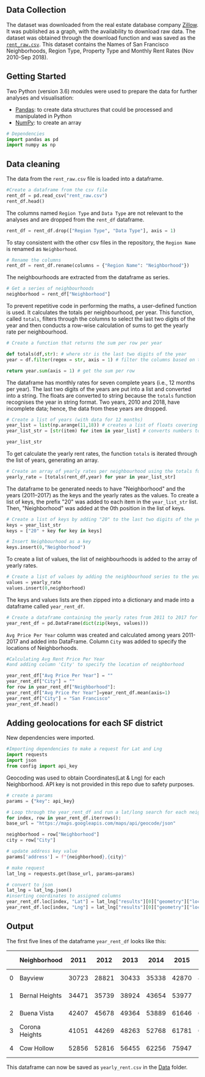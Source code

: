 ## Data Collection

The dataset was downloaded from the real estate database company [Zillow](https://www.zillow.com/san-francisco-ca/home-values/). It was published as a graph, with the availability to download raw data. The dataset was obtained through the download function and was saved as the [`rent_raw.csv`](https://github.com/rochiecuevas/shared_accommodations/blob/master/Rent%20Data/rent_raw.csv). This dataset contains the Names of San Francisco Neighborhoods, Region Type, Property Type and Monthly Rent Rates (Nov 2010-Sep 2018).

## Getting Started

Two Python (version 3.6) modules were used to prepare the data for further analyses and visualisation:
- [Pandas](https://pandas.pydata.org/): to create data structures that could be processed and manipulated in Python
- [NumPy](http://www.numpy.org/): to create an array

```python
# Dependencies
import pandas as pd
import numpy as np
```

## Data cleaning

The data from the `rent_raw.csv` file is loaded into a dataframe.

```python
#Create a dataframe from the csv file
rent_df = pd.read_csv("rent_raw.csv")
rent_df.head()
```

The columns named `Region Type` and `Data Type` are not relevant to the analyses and are dropped from the `rent_df` dataframe.

```python
rent_df = rent_df.drop(["Region Type", "Data Type"], axis = 1)
```

To stay consistent with the other csv files in the repository, the `Region Name` is renamed as `Neighborhood`.

```python
# Rename the columns
rent_df = rent_df.rename(columns = {"Region Name": "Neighborhood"})
```

The neighbourhoods are extracted from the dataframe as series.

```python
# Get a series of neighbourhoods
neighborhood = rent_df["Neighborhood"]
```

To prevent repetitive code in performing the maths, a user-defined function is used. It calculates the totals per neighbourhood, per year. This function, called `totals`, filters through the columns to select the last two digits of the year and then conducts a row-wise calculation of sums to get the yearly rate per neighbourhood.

```python
# Create a function that returns the sum per row per year

def totals(df,str): # where str is the last two digits of the year
year = df.filter(regex = str, axis = 1) # filter the columns based on the str

return year.sum(axis = 1) # get the sum per row
```

The dataframe has monthly rates for seven complete years (i.e., 12 months per year). The last two digits of the years are put into a list and converted into a string. The floats are converted to string because the `totals` function recognises the year in string format. Two years, 2010 and 2018, have incomplete data; hence, the data from these years are dropped. 

```python
# Create a list of years (with data for 12 months)
year_list = list(np.arange(11,18)) # creates a list of floats covering the year range of rent_df
year_list_str = [str(item) for item in year_list] # converts numbers to string

year_list_str
```

To get calculate the yearly rent rates, the function `totals` is iterated through the list of years, generating an array.

```python
# Create an array of yearly rates per neighbourhood using the totals function
yearly_rate = [totals(rent_df,year) for year in year_list_str] 
```

The dataframe to be generated needs to have "Neighborhood" and the years (2011–2017) as the keys and the yearly rates as the values. To create a list of keys, the prefix "20" was added to each item in the `year_list_str` list. Then, "Neighborhood" was added at the 0th position in the list of keys.

```python
# Create a list of keys by adding "20" to the last two digits of the year
keys = year_list_str
keys = ["20" + key for key in keys]

# Insert Neighbourhood as a key
keys.insert(0,"Neighborhood")
```

To create a list of values, the list of neighbourhoods is added to the array of yearly rates.

```python
# Create a list of values by adding the neighbourhood series to the yearly_rate array
values = yearly_rate
values.insert(0,neighborhood)
```

The keys and values lists are then zipped into a dictionary and made into a dataframe called `year_rent_df`.

```python
# Create a dataframe containing the yearly rates from 2011 to 2017 for the 62 neighbourhoods in SF 
year_rent_df = pd.DataFrame(dict(zip(keys, values)))
```

`Avg Price Per Year` column was created and calculated among years 2011-2017 and added into DataFrame. Column `City` was added  to specify the locations of Neighborhoods. 

```python
#Calculating Avg Rent Price Per Year 
#and adding column 'City' to specify the location of neighborhood

year_rent_df["Avg Price Per Year"] = ""
year_rent_df["City"] = ""
for row in year_rent_df["Neighborhood"]:
year_rent_df["Avg Price Per Year"]=year_rent_df.mean(axis=1)
year_rent_df["City"] = "San Francisco"
year_rent_df.head()
```

## Adding geolocations for each SF district

New dependencies were imported.
```python
#Importing dependencies to make a request for Lat and Lng
import requests
import json
from config import api_key
```
Geocoding was used  to obtain Coordinates(Lat & Lng) for each Neighborhood. 
API key is not provided in this repo due to safety purposes. 

```python
# create a params 
params = {"key": api_key}

# Loop through the year_rent_df and run a lat/long search for each neighborhood
for index, row in year_rent_df.iterrows():
base_url = "https://maps.googleapis.com/maps/api/geocode/json"

neighborhood = row["Neighborhood"]
city = row["City"]

# update address key value
params['address'] = f"{neighborhood},{city}"

# make request
lat_lng = requests.get(base_url, params=params)

# convert to json
lat_lng = lat_lng.json()
#inserting coordinates to assigned columns
year_rent_df.loc[index, "Lat"] = lat_lng["results"][0]["geometry"]["location"]["lat"]
year_rent_df.loc[index, "Lng"] = lat_lng["results"][0]["geometry"]["location"]["lng"]
```

## Output 
The first five lines of the dataframe `year_rent_df` looks like this:

||Neighborhood|2011|2012|2013|2014|2015|2016|2017|Avg Price Per Year|City|Lat|Lng| 
|---|---|---|---|---|---|---|---|---|---|---|---|---|
|0|Bayview|30723|28821|30433|35338|42870|45681|45747|37087.571429|San Francisco|37.7304|-122.384|
|1|Bernal Heights|34471|35739|38924|43654|53977|54833|53741|45048.428571|San Francisco|37.7389|-122.415|
|2|Buena Vista|42407|45678|49364|53889|61646|65690|61917|54370.142857|San Francisco|37.8065|-122.421|
|3|Corona Heights|41051|44269|48263|52768|61781|64072|59849|53150.428571|San Francisco|37.7618|-122.443|
|4|Cow Hollow|52856|52816|56455|62256|75947|78557|71952|64405.571429|San Francisco|37.798|-122.44|

This dataframe can now be saved as `yearly_rent.csv` in the [Data](https://github.com/rochiecuevas/shared_accommodations/tree/master/Data) folder.

